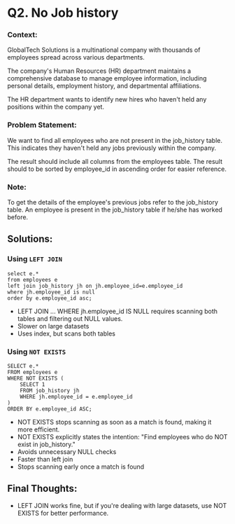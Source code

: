 # Q2. No Job history

### Context:

GlobalTech Solutions is a multinational company with thousands of employees spread across various departments.

The company's Human Resources (HR) department maintains a comprehensive database to manage employee information, including personal details, employment history, and departmental affiliations.

The HR department wants to identify new hires who haven't held any positions within the company yet.

### Problem Statement:

We want to find all employees who are not present in the job_history table. This indicates they haven't held any jobs previously within the company.

The result should include all columns from the employees table.
The result should to be sorted by employee_id in ascending order for easier reference.

### Note:

To get the details of the employee's previous jobs refer to the job_history table.
An employee is present in the job_history table if he/she has worked before.

## Solutions:

### Using ```LEFT JOIN```
```
select e.*
from employees e
left join job_history jh on jh.employee_id=e.employee_id
where jh.employee_id is null
order by e.employee_id asc;
```

- LEFT JOIN ... WHERE jh.employee_id IS NULL requires scanning both tables and filtering out NULL values.
- Slower on large datasets
- Uses index, but scans both tables

### Using ```NOT EXISTS```
```
SELECT e.*
FROM employees e
WHERE NOT EXISTS (
    SELECT 1 
    FROM job_history jh 
    WHERE jh.employee_id = e.employee_id
)
ORDER BY e.employee_id ASC;
```

- NOT EXISTS stops scanning as soon as a match is found, making it more efficient.
- NOT EXISTS explicitly states the intention: "Find employees who do NOT exist in job_history."
- Avoids unnecessary NULL checks
- Faster than left join
- Stops scanning early once a match is found

## Final Thoughts:
- LEFT JOIN works fine, but if you're dealing with large datasets, use NOT EXISTS for better performance.